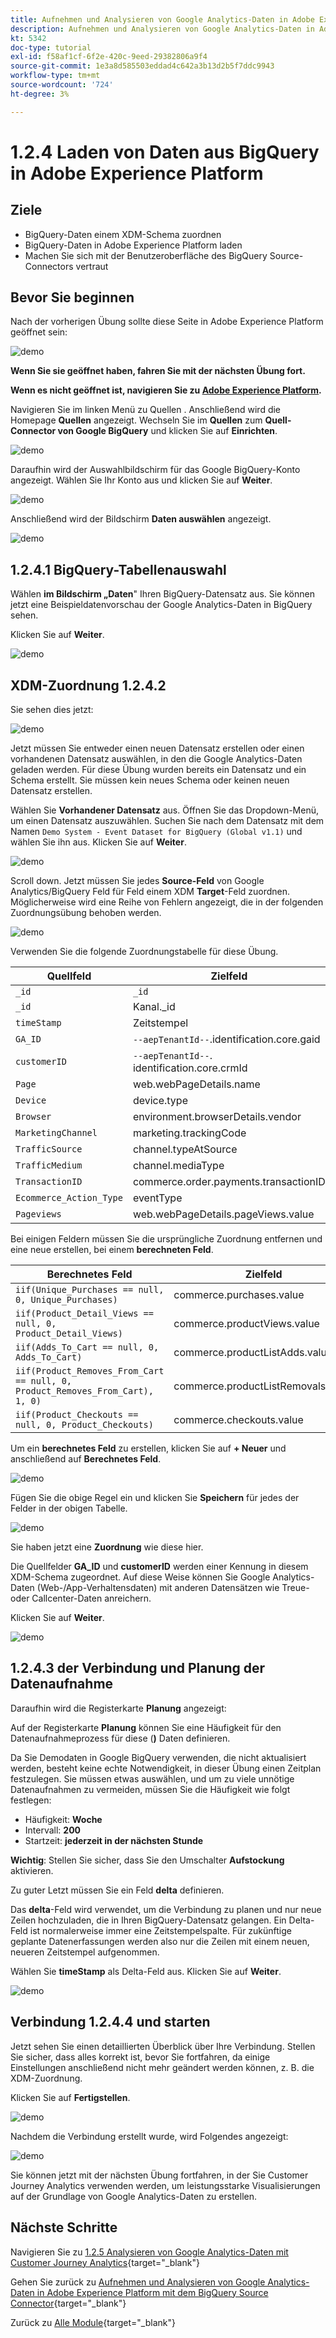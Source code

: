 ```yaml
---
title: Aufnehmen und Analysieren von Google Analytics-Daten in Adobe Experience Platform mit dem BigQuery Source Connector - Laden von Daten aus BigQuery in Adobe Experience Platform
description: Aufnehmen und Analysieren von Google Analytics-Daten in Adobe Experience Platform mit dem BigQuery Source Connector - Laden von Daten aus BigQuery in Adobe Experience Platform
kt: 5342
doc-type: tutorial
exl-id: f58af1cf-6f2e-420c-9eed-29382806a9f4
source-git-commit: 1e3a8d585503eddad4c642a3b13d2b5f7ddc9943
workflow-type: tm+mt
source-wordcount: '724'
ht-degree: 3%

---
```


# 1.2.4 Laden von Daten aus BigQuery in Adobe Experience Platform

## Ziele

- BigQuery-Daten einem XDM-Schema zuordnen
- BigQuery-Daten in Adobe Experience Platform laden
- Machen Sie sich mit der Benutzeroberfläche des BigQuery Source-Connectors vertraut

## Bevor Sie beginnen

Nach der vorherigen Übung sollte diese Seite in Adobe Experience Platform geöffnet sein:

![demo](./images/datasets.png)

**Wenn Sie sie geöffnet haben, fahren Sie mit der nächsten Übung fort.**

**Wenn es nicht geöffnet ist, navigieren Sie zu [Adobe Experience Platform](https://experience.adobe.com/platform/home).**

Navigieren Sie im linken Menü zu Quellen . Anschließend wird die Homepage **Quellen** angezeigt. Wechseln Sie im **Quellen** zum **Quell-Connector von Google BigQuery** und klicken Sie auf **Einrichten**.

![demo](./images/sourceshome.png)

Daraufhin wird der Auswahlbildschirm für das Google BigQuery-Konto angezeigt. Wählen Sie Ihr Konto aus und klicken Sie auf **Weiter**.

![demo](./images/0c.png)

Anschließend wird der Bildschirm **Daten auswählen** angezeigt.

![demo](./images/datasets.png)

## 1.2.4.1 BigQuery-Tabellenauswahl

Wählen **im Bildschirm „Daten**&quot; Ihren BigQuery-Datensatz aus. Sie können jetzt eine Beispieldatenvorschau der Google Analytics-Daten in BigQuery sehen.

Klicken Sie auf **Weiter**.

![demo](./images/datasets1.png)

## XDM-Zuordnung 1.2.4.2

Sie sehen dies jetzt:

![demo](./images/xdm4a.png)

Jetzt müssen Sie entweder einen neuen Datensatz erstellen oder einen vorhandenen Datensatz auswählen, in den die Google Analytics-Daten geladen werden. Für diese Übung wurden bereits ein Datensatz und ein Schema erstellt. Sie müssen kein neues Schema oder keinen neuen Datensatz erstellen.

Wählen Sie **Vorhandener Datensatz** aus. Öffnen Sie das Dropdown-Menü, um einen Datensatz auszuwählen. Suchen Sie nach dem Datensatz mit dem Namen `Demo System - Event Dataset for BigQuery (Global v1.1)` und wählen Sie ihn aus. Klicken Sie auf **Weiter**.

![demo](./images/xdm6.png)

Scroll down. Jetzt müssen Sie jedes **Source-Feld** von Google Analytics/BigQuery Feld für Feld einem XDM **Target**-Feld zuordnen. Möglicherweise wird eine Reihe von Fehlern angezeigt, die in der folgenden Zuordnungsübung behoben werden.

![demo](./images/xdm8.png)

Verwenden Sie die folgende Zuordnungstabelle für diese Übung.

| Quellfeld | Zielfeld |
| ----------------- |-------------| 
| `_id` | `_id` |
| `_id` | Kanal._id |
| `timeStamp` | Zeitstempel |
| `GA_ID` | ``--aepTenantId--``.identification.core.gaid |
| `customerID` | ``--aepTenantId--``. identification.core.crmId |
| `Page` | web.webPageDetails.name |
| `Device` | device.type |
| `Browser` | environment.browserDetails.vendor |
| `MarketingChannel` | marketing.trackingCode |
| `TrafficSource` | channel.typeAtSource |
| `TrafficMedium` | channel.mediaType |
| `TransactionID` | commerce.order.payments.transactionID |
| `Ecommerce_Action_Type` | eventType |
| `Pageviews` | web.webPageDetails.pageViews.value |


Bei einigen Feldern müssen Sie die ursprüngliche Zuordnung entfernen und eine neue erstellen, bei einem **berechneten Feld**.

| Berechnetes Feld | Zielfeld |
| ----------------- |-------------| 
| `iif(Unique_Purchases == null, 0, Unique_Purchases)` | commerce.purchases.value |
| `iif(Product_Detail_Views == null, 0, Product_Detail_Views)` | commerce.productViews.value |
| `iif(Adds_To_Cart == null, 0, Adds_To_Cart)` | commerce.productListAdds.value |
| `iif(Product_Removes_From_Cart == null, 0, Product_Removes_From_Cart), 1, 0)` | commerce.productListRemovals.value |
| `iif(Product_Checkouts == null, 0, Product_Checkouts)` | commerce.checkouts.value |

Um ein **berechnetes Feld** zu erstellen, klicken Sie auf **+ Neuer** und anschließend auf **Berechnetes Feld**.

![demo](./images/xdm8a.png)

Fügen Sie die obige Regel ein und klicken Sie **Speichern** für jedes der Felder in der obigen Tabelle.

![demo](./images/xdm8b.png)

Sie haben jetzt eine **Zuordnung** wie diese hier.

Die Quellfelder **GA_ID** und **customerID** werden einer Kennung in diesem XDM-Schema zugeordnet. Auf diese Weise können Sie Google Analytics-Daten (Web-/App-Verhaltensdaten) mit anderen Datensätzen wie Treue- oder Callcenter-Daten anreichern.

Klicken Sie auf **Weiter**.

![demo](./images/xdm34.png)

## 1.2.4.3 der Verbindung und Planung der Datenaufnahme

Daraufhin wird die Registerkarte **Planung** angezeigt:

Auf der Registerkarte **Planung** können Sie eine Häufigkeit für den Datenaufnahmeprozess für diese (**)** Daten definieren.

Da Sie Demodaten in Google BigQuery verwenden, die nicht aktualisiert werden, besteht keine echte Notwendigkeit, in dieser Übung einen Zeitplan festzulegen. Sie müssen etwas auswählen, und um zu viele unnötige Datenaufnahmen zu vermeiden, müssen Sie die Häufigkeit wie folgt festlegen:

- Häufigkeit: **Woche**
- Intervall: **200**
- Startzeit: **jederzeit in der nächsten Stunde**

**Wichtig**: Stellen Sie sicher, dass Sie den Umschalter **Aufstockung** aktivieren.

Zu guter Letzt müssen Sie ein Feld **delta** definieren.

Das **delta**-Feld wird verwendet, um die Verbindung zu planen und nur neue Zeilen hochzuladen, die in Ihren BigQuery-Datensatz gelangen. Ein Delta-Feld ist normalerweise immer eine Zeitstempelspalte. Für zukünftige geplante Datenerfassungen werden also nur die Zeilen mit einem neuen, neueren Zeitstempel aufgenommen.

Wählen Sie **timeStamp** als Delta-Feld aus.
Klicken Sie auf **Weiter**.

![demo](./images/ex437.png)

## Verbindung 1.2.4.4 und starten

Jetzt sehen Sie einen detaillierten Überblick über Ihre Verbindung. Stellen Sie sicher, dass alles korrekt ist, bevor Sie fortfahren, da einige Einstellungen anschließend nicht mehr geändert werden können, z. B. die XDM-Zuordnung.

Klicken Sie auf **Fertigstellen**.

![demo](./images/xdm46.png)

Nachdem die Verbindung erstellt wurde, wird Folgendes angezeigt:

![demo](./images/xdm48.png)

Sie können jetzt mit der nächsten Übung fortfahren, in der Sie Customer Journey Analytics verwenden werden, um leistungsstarke Visualisierungen auf der Grundlage von Google Analytics-Daten zu erstellen.

## Nächste Schritte

Navigieren Sie zu [1.2.5 Analysieren von Google Analytics-Daten mit Customer Journey Analytics](./ex5.md){target="_blank"}

Gehen Sie zurück zu [Aufnehmen und Analysieren von Google Analytics-Daten in Adobe Experience Platform mit dem BigQuery Source Connector](./customer-journey-analytics-bigquery-gcp.md){target="_blank"}

Zurück zu [Alle Module](./../../../../overview.md){target="_blank"}
